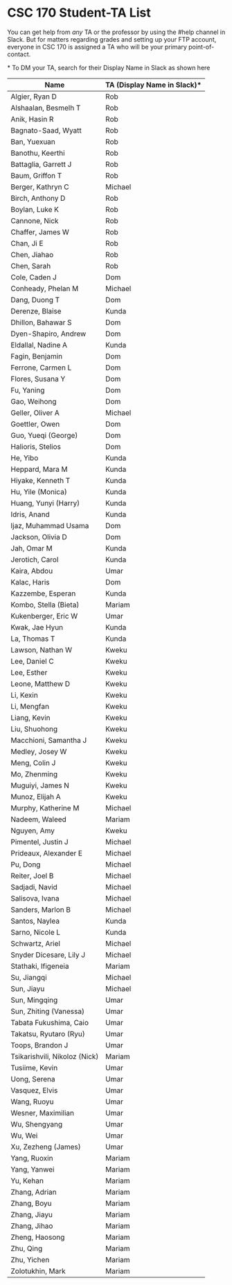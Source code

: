 # CSC 170 Student-TA List

You can get help from *any* TA or the professor by using the #help channel in Slack.  But for matters regarding grades and setting up your FTP account, everyone in CSC 170 is assigned a TA who will be your primary point-of-contact. 

\* To DM your TA, search for their Display Name in Slack as shown here


| Name                          | TA (Display Name in Slack)* |
| ----------------------------- | --------------------------- |
| Algier, Ryan D                | Rob                         |
| Alshaalan, Besmelh T          | Rob                         |
| Anik, Hasin R                 | Rob                         |
| Bagnato-Saad, Wyatt           | Rob                         |
| Ban, Yuexuan                  | Rob                         |
| Banothu, Keerthi              | Rob                         |
| Battaglia, Garrett J          | Rob                         |
| Baum, Griffon T               | Rob                         |
| Berger, Kathryn C             | Michael                     |
| Birch, Anthony D              | Rob                         |
| Boylan, Luke K                | Rob                         |
| Cannone, Nick                 | Rob                         |
| Chaffer, James W              | Rob                         |
| Chan, Ji E                    | Rob                         |
| Chen, Jiahao                  | Rob                         |
| Chen, Sarah                   | Rob                         |
| Cole, Caden J                 | Dom                         |
| Conheady, Phelan M            | Michael                     |
| Dang, Duong T                 | Dom                         |
| Derenze, Blaise               | Kunda                       |
| Dhillon, Bahawar S            | Dom                         |
| Dyen-Shapiro, Andrew          | Dom                         |
| Eldallal, Nadine A            | Kunda                       |
| Fagin, Benjamin               | Dom                         |
| Ferrone, Carmen L             | Dom                         |
| Flores, Susana Y              | Dom                         |
| Fu, Yaning                    | Dom                         |
| Gao, Weihong                  | Dom                         |
| Geller, Oliver A              | Michael                     |
| Goettler, Owen                | Dom                         |
| Guo, Yueqi (George)           | Dom                         |
| Halioris, Stelios             | Dom                         |
| He, Yibo                      | Kunda                       |
| Heppard, Mara M               | Kunda                       |
| Hiyake, Kenneth T             | Kunda                       |
| Hu, Yile (Monica)             | Kunda                       |
| Huang, Yunyi (Harry)          | Kunda                       |
| Idris, Anand                  | Kunda                       |
| Ijaz, Muhammad Usama          | Dom                         |
| Jackson, Olivia D             | Dom                         |
| Jah, Omar M                   | Kunda                       |
| Jerotich, Carol               | Kunda                       |
| Kaira, Abdou                  | Umar                        |
| Kalac, Haris                  | Dom                         |
| Kazzembe, Esperan             | Kunda                       |
| Kombo, Stella (Bieta)         | Mariam                      |
| Kukenberger, Eric W           | Umar                        |
| Kwak, Jae Hyun                | Kunda                       |
| La, Thomas T                  | Kunda                       |
| Lawson, Nathan W              | Kweku                       |
| Lee, Daniel C                 | Kweku                       |
| Lee, Esther                   | Kweku                       |
| Leone, Matthew D              | Kweku                       |
| Li, Kexin                     | Kweku                       |
| Li, Mengfan                   | Kweku                       |
| Liang, Kevin                  | Kweku                       |
| Liu, Shuohong                 | Kweku                       |
| Macchioni, Samantha J         | Kweku                       |
| Medley, Josey W               | Kweku                       |
| Meng, Colin J                 | Kweku                       |
| Mo, Zhenming                  | Kweku                       |
| Muguiyi, James N              | Kweku                       |
| Munoz, Elijah A               | Kweku                       |
| Murphy, Katherine M           | Michael                     |
| Nadeem, Waleed                | Mariam                      |
| Nguyen, Amy                   | Kweku                       |
| Pimentel, Justin J            | Michael                     |
| Prideaux, Alexander E         | Michael                     |
| Pu, Dong                      | Michael                     |
| Reiter, Joel B                | Michael                     |
| Sadjadi, Navid                | Michael                     |
| Salisova, Ivana               | Michael                     |
| Sanders, Marlon B             | Michael                     |
| Santos, Naylea                | Kunda                       |
| Sarno, Nicole L               | Kunda                       |
| Schwartz, Ariel               | Michael                     |
| Snyder Dicesare, Lily J       | Michael                     |
| Stathaki, Ifigeneia           | Mariam                      |
| Su, Jiangqi                   | Michael                     |
| Sun, Jiayu                    | Michael                     |
| Sun, Mingqing                 | Umar                        |
| Sun, Zhiting (Vanessa)        | Umar                        |
| Tabata Fukushima, Caio        | Umar                        |
| Takatsu, Ryutaro (Ryu)        | Umar                        |
| Toops, Brandon J              | Umar                        |
| Tsikarishvili, Nikoloz (Nick) | Mariam                      |
| Tusiime, Kevin                | Umar                        |
| Uong, Serena                  | Umar                        |
| Vasquez, Elvis                | Umar                        |
| Wang, Ruoyu                   | Umar                        |
| Wesner, Maximilian            | Umar                        |
| Wu, Shengyang                 | Umar                        |
| Wu, Wei                       | Umar                        |
| Xu, Zezheng (James)           | Umar                        |
| Yang, Ruoxin                  | Mariam                      |
| Yang, Yanwei                  | Mariam                      |
| Yu, Kehan                     | Mariam                      |
| Zhang, Adrian                 | Mariam                      |
| Zhang, Boyu                   | Mariam                      |
| Zhang, Jiayu                  | Mariam                      |
| Zhang, Jihao                  | Mariam                      |
| Zheng, Haosong                | Mariam                      |
| Zhu, Qing                     | Mariam                      |
| Zhu, Yichen                   | Mariam                      |
| Zolotukhin, Mark              | Mariam                      |